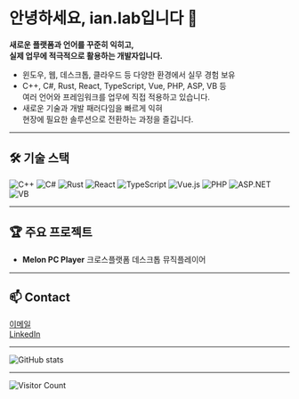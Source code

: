 # 안녕하세요, ian.lab입니다 👋

**새로운 플랫폼과 언어를 꾸준히 익히고,  
실제 업무에 적극적으로 활용하는 개발자입니다.**

- 윈도우, 웹, 데스크톱, 클라우드 등 다양한 환경에서 실무 경험 보유
- C++, C#, Rust, React, TypeScript, Vue, PHP, ASP, VB 등  
  여러 언어와 프레임워크를 업무에 직접 적용하고 있습니다.
- 새로운 기술과 개발 패러다임을 빠르게 익혀  
  현장에 필요한 솔루션으로 전환하는 과정을 즐깁니다.

---

## 🛠️ 기술 스택

![C++](https://img.shields.io/badge/C++-00599C?style=flat&logo=c%2B%2B&logoColor=white)
![C#](https://img.shields.io/badge/C%23-239120?style=flat&logo=c-sharp&logoColor=white)
![Rust](https://img.shields.io/badge/Rust-000000?style=flat&logo=rust)
![React](https://img.shields.io/badge/React-20232A?style=flat&logo=react)
![TypeScript](https://img.shields.io/badge/TypeScript-3178C6?style=flat&logo=typescript&logoColor=white)
![Vue.js](https://img.shields.io/badge/Vue-4FC08D?style=flat&logo=vue.js&logoColor=white)
![PHP](https://img.shields.io/badge/PHP-777BB4?style=flat&logo=php&logoColor=white)
![ASP.NET](https://img.shields.io/badge/ASP.NET-512BD4?style=flat&logo=.net&logoColor=white)
![VB](https://img.shields.io/badge/VisualBasic-68217A?style=flat)

---

## 🏆 주요 프로젝트

- **Melon PC Player** 크로스플랫폼 데스크톱 뮤직플레이어
---

## 📫 Contact

[이메일](mailto:ian.lab@kakaoent.com)  
[LinkedIn](https://linkedin.com/in/ian-lab-jaewon-lee-b46214259)

---

![GitHub stats](https://github-readme-stats.vercel.app/api?username=ian-lab-kakaoent&show_icons=true&theme=tokyonight)

---

![Visitor Count](https://komarev.com/ghpvc/?username=ian-lab-kakaoent)
